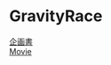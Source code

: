 # GravityRace
[企画書](https://drive.google.com/open?id=1sbfukYghqlapK2p-ORazA2wnkQZZwqo5)  
[Movie](https://youtu.be/RWiyhDII4EY)
